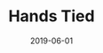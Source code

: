 ---
title: "Hands Tied"
slug: "hands-tied"
issue: "Summer"
issue_full_name: "Summer 2019"
year: "2019"
date: "2019-06-01"
authors: ['Marie Konopacki']
section: "art"
audio: []
main_image: ""
banner_image: ""
images: ['hands-tied-marie-konopacki.jpg']
videos: []
---